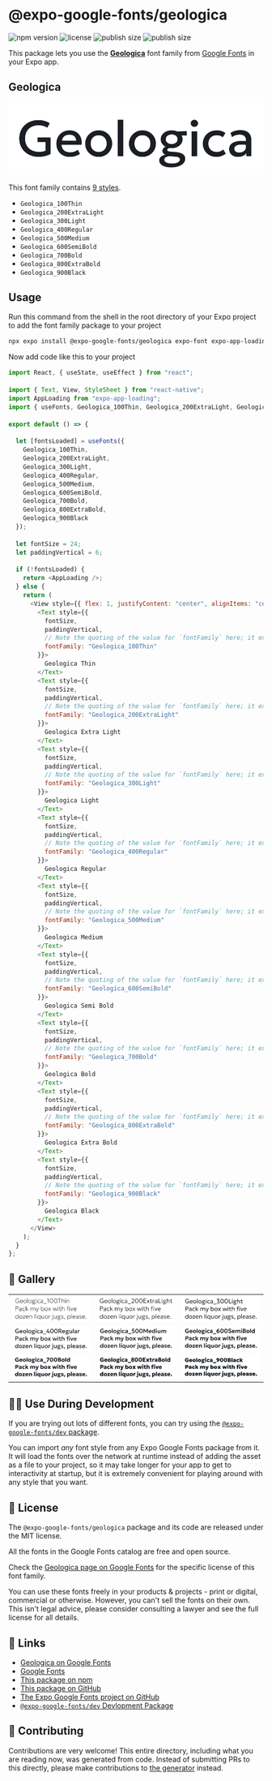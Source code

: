 # @expo-google-fonts/geologica

![npm version](https://flat.badgen.net/npm/v/@expo-google-fonts/geologica)
![license](https://flat.badgen.net/github/license/expo/google-fonts)
![publish size](https://flat.badgen.net/packagephobia/install/@expo-google-fonts/geologica)
![publish size](https://flat.badgen.net/packagephobia/publish/@expo-google-fonts/geologica)

This package lets you use the [**Geologica**](https://fonts.google.com/specimen/Geologica) font family from [Google Fonts](https://fonts.google.com/) in your Expo app.

## Geologica

![Geologica](./font-family.png)

This font family contains [9 styles](#-gallery).

- `Geologica_100Thin`
- `Geologica_200ExtraLight`
- `Geologica_300Light`
- `Geologica_400Regular`
- `Geologica_500Medium`
- `Geologica_600SemiBold`
- `Geologica_700Bold`
- `Geologica_800ExtraBold`
- `Geologica_900Black`

## Usage

Run this command from the shell in the root directory of your Expo project to add the font family package to your project

```sh
npx expo install @expo-google-fonts/geologica expo-font expo-app-loading
```

Now add code like this to your project

```js
import React, { useState, useEffect } from "react";

import { Text, View, StyleSheet } from "react-native";
import AppLoading from "expo-app-loading";
import { useFonts, Geologica_100Thin, Geologica_200ExtraLight, Geologica_300Light, Geologica_400Regular, Geologica_500Medium, Geologica_600SemiBold, Geologica_700Bold, Geologica_800ExtraBold, Geologica_900Black } from '@expo-google-fonts/geologica';

export default () => {

  let [fontsLoaded] = useFonts({
    Geologica_100Thin, 
    Geologica_200ExtraLight, 
    Geologica_300Light, 
    Geologica_400Regular, 
    Geologica_500Medium, 
    Geologica_600SemiBold, 
    Geologica_700Bold, 
    Geologica_800ExtraBold, 
    Geologica_900Black
  });

  let fontSize = 24;
  let paddingVertical = 6;

  if (!fontsLoaded) {
    return <AppLoading />;
  } else {
    return (
      <View style={{ flex: 1, justifyContent: "center", alignItems: "center" }}>
        <Text style={{
          fontSize,
          paddingVertical,
          // Note the quoting of the value for `fontFamily` here; it expects a string!
          fontFamily: "Geologica_100Thin"
        }}>
          Geologica Thin
        </Text>
        <Text style={{
          fontSize,
          paddingVertical,
          // Note the quoting of the value for `fontFamily` here; it expects a string!
          fontFamily: "Geologica_200ExtraLight"
        }}>
          Geologica Extra Light
        </Text>
        <Text style={{
          fontSize,
          paddingVertical,
          // Note the quoting of the value for `fontFamily` here; it expects a string!
          fontFamily: "Geologica_300Light"
        }}>
          Geologica Light
        </Text>
        <Text style={{
          fontSize,
          paddingVertical,
          // Note the quoting of the value for `fontFamily` here; it expects a string!
          fontFamily: "Geologica_400Regular"
        }}>
          Geologica Regular
        </Text>
        <Text style={{
          fontSize,
          paddingVertical,
          // Note the quoting of the value for `fontFamily` here; it expects a string!
          fontFamily: "Geologica_500Medium"
        }}>
          Geologica Medium
        </Text>
        <Text style={{
          fontSize,
          paddingVertical,
          // Note the quoting of the value for `fontFamily` here; it expects a string!
          fontFamily: "Geologica_600SemiBold"
        }}>
          Geologica Semi Bold
        </Text>
        <Text style={{
          fontSize,
          paddingVertical,
          // Note the quoting of the value for `fontFamily` here; it expects a string!
          fontFamily: "Geologica_700Bold"
        }}>
          Geologica Bold
        </Text>
        <Text style={{
          fontSize,
          paddingVertical,
          // Note the quoting of the value for `fontFamily` here; it expects a string!
          fontFamily: "Geologica_800ExtraBold"
        }}>
          Geologica Extra Bold
        </Text>
        <Text style={{
          fontSize,
          paddingVertical,
          // Note the quoting of the value for `fontFamily` here; it expects a string!
          fontFamily: "Geologica_900Black"
        }}>
          Geologica Black
        </Text>
      </View>
    );
  }
};
```

## 🔡 Gallery


||||
|-|-|-|
|![Geologica_100Thin](./Geologica_100Thin.ttf.png)|![Geologica_200ExtraLight](./Geologica_200ExtraLight.ttf.png)|![Geologica_300Light](./Geologica_300Light.ttf.png)||
|![Geologica_400Regular](./Geologica_400Regular.ttf.png)|![Geologica_500Medium](./Geologica_500Medium.ttf.png)|![Geologica_600SemiBold](./Geologica_600SemiBold.ttf.png)||
|![Geologica_700Bold](./Geologica_700Bold.ttf.png)|![Geologica_800ExtraBold](./Geologica_800ExtraBold.ttf.png)|![Geologica_900Black](./Geologica_900Black.ttf.png)||


## 👩‍💻 Use During Development

If you are trying out lots of different fonts, you can try using the [`@expo-google-fonts/dev` package](https://github.com/expo/google-fonts/tree/master/font-packages/dev#readme).

You can import _any_ font style from any Expo Google Fonts package from it. It will load the fonts over the network at runtime instead of adding the asset as a file to your project, so it may take longer for your app to get to interactivity at startup, but it is extremely convenient for playing around with any style that you want.


## 📖 License

The `@expo-google-fonts/geologica` package and its code are released under the MIT license.

All the fonts in the Google Fonts catalog are free and open source.

Check the [Geologica page on Google Fonts](https://fonts.google.com/specimen/Geologica) for the specific license of this font family.

You can use these fonts freely in your products & projects - print or digital, commercial or otherwise. However, you can't sell the fonts on their own. This isn't legal advice, please consider consulting a lawyer and see the full license for all details.

## 🔗 Links

- [Geologica on Google Fonts](https://fonts.google.com/specimen/Geologica)
- [Google Fonts](https://fonts.google.com/)
- [This package on npm](https://www.npmjs.com/package/@expo-google-fonts/geologica)
- [This package on GitHub](https://github.com/expo/google-fonts/tree/master/font-packages/geologica)
- [The Expo Google Fonts project on GitHub](https://github.com/expo/google-fonts)
- [`@expo-google-fonts/dev` Devlopment Package](https://github.com/expo/google-fonts/tree/master/font-packages/dev)

## 🤝 Contributing

Contributions are very welcome! This entire directory, including what you are reading now, was generated from code. Instead of submitting PRs to this directly, please make contributions to [the generator](https://github.com/expo/google-fonts/tree/master/packages/generator) instead.
